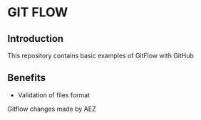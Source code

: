 # GIT FLOW

## Introduction

This repository contains basic examples of GitFlow with GitHub

## Benefits

- Validation of files format

Gitflow changes made by AEZ
